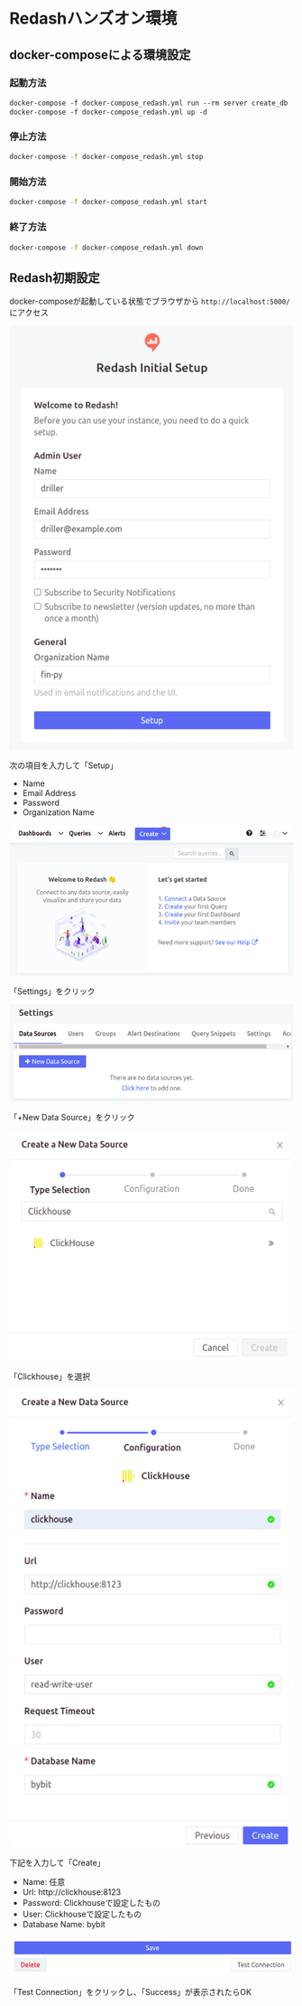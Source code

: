 # Redashハンズオン環境

## docker-composeによる環境設定

### 起動方法

```
docker-compose -f docker-compose_redash.yml run --rm server create_db
docker-compose -f docker-compose_redash.yml up -d
```

### 停止方法

```bash
docker-compose -f docker-compose_redash.yml stop
```

### 開始方法

```bash
docker-compose -f docker-compose_redash.yml start
```

### 終了方法

```bash
docker-compose -f docker-compose_redash.yml down
```

## Redash初期設定

docker-composeが起動している状態でブラウザから `http://localhost:5000/` にアクセス

![](./img/2021-07-29-11-56-09.png)

次の項目を入力して「Setup」

- Name
- Email Address
- Password
- Organization Name

![](./img/2021-07-29-11-59-24.png)

「Settings」をクリック

![](./img/2021-07-29-12-00-11.png)

「+New Data Source」をクリック

![](./img/2021-07-29-12-01-06.png)

「Clickhouse」を選択

![](./img/2021-07-29-12-03-00.png)

下記を入力して「Create」

- Name: 任意
- Url: http://clickhouse:8123
- Password: Clickhouseで設定したもの
- User: Clickhouseで設定したもの
- Database Name: bybit

![](./img/2021-07-29-12-05-25.png)

「Test Connection」をクリックし、「Success」が表示されたらOK
